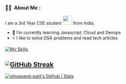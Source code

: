 ### :woman_technologist: &nbsp;About Me :

I am a 3rd Year CSE student  <img src="https://media.giphy.com/media/WUlplcMpOCEmTGBtBW/giphy.gif" width="30"> from India.

- 🔭 I’m currently learning Javascript, Cloud and Devops
- ⚡ I like to solve DSA problems and read tech articles




[![My Skills](https://skillicons.dev/icons?i=c,cpp,java,js,python,git,r,scala,spark&perline=8)](https://skillicons.dev)





[![GitHub Streak](https://streak-stats.demolab.com?user=shivanand-patil&theme=dark&border_radius=4.7)](https://git.io/streak-stats)
---
[![shivanand-patil's GitHub | Stats](https://stats.quine.sh/shivanand-patil/github?theme=dark)](https://quine.sh)
